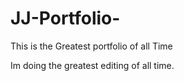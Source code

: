 # JJ-Portfolio-
This is the Greatest portfolio of all Time 

Im doing the greatest editing of all time. 
